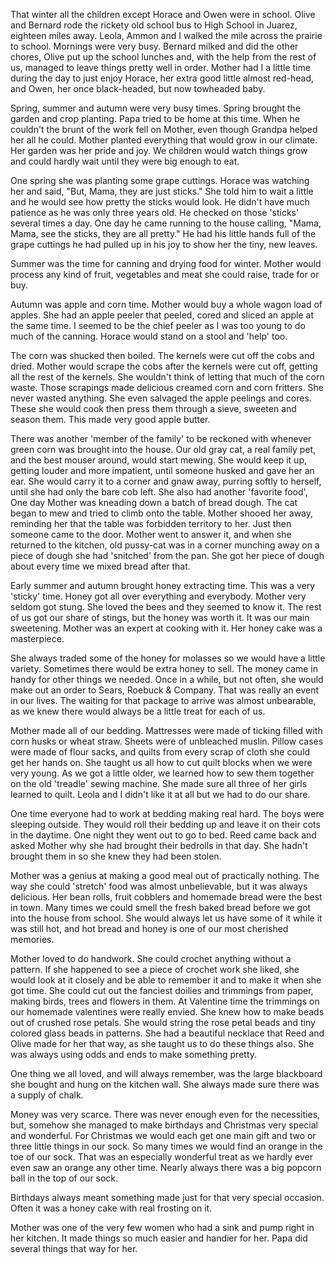 That winter all the children except Horace and Owen were in school.
Olive and Bernard rode the rickety old school bus to High School in
Juarez, eighteen miles away. Leola, Ammon and I walked the mile across
the prairie to school. Mornings were very busy. Bernard milked and
did the other chores, Olive put up the school lunches and, with the
help from the rest of us, managed to leave things pretty well in
order. Mother had I a little time during the day to just enjoy
Horace, her extra good little almost red-head, and Owen, her once
black-headed, but now towheaded baby.

Spring, summer and autumn were very busy times. Spring brought the
garden and crop planting. Papa tried to be home at this time. When
he couldn't the brunt of the work fell on Mother, even though Grandpa
helped her all he could. Mother planted everything that would grow in
our climate. Her garden was her pride and joy. We children would watch
things grow and could hardly wait until they were big enough to eat.

One spring she was planting some grape cuttings. Horace was watching her
and said, "But, Mama, they are just sticks." She told him to wait a
little and he would see how pretty the sticks would look. He didn't
have much patience as he was only three years old. He checked on
those 'sticks' several times a day. One day he came running to the house
calling, "Mama, Mama, see the sticks, they are all pretty." He had his
little hands full of the grape cuttings he had pulled up in his joy to
show her the tiny, new leaves.

Summer was the time for canning and drying food for winter. Mother would
process any kind of fruit, vegetables and meat she could raise, trade
for or buy.

Autumn was apple and corn time. Mother would buy a whole wagon load of
apples. She had an apple peeler that peeled, cored and sliced an apple
at the same time. I seemed to be the chief peeler as I was too young
to do much of the canning. Horace would stand on a stool and 'help' too.

The corn was shucked then boiled. The kernels were cut off the cobs and
dried. Mother would scrape the cobs after the kernels were cut off,
getting all the rest of the kernels. She wouldn't think of letting
that much of the corn waste. Those scrapings made delicious creamed
corn and corn fritters. She never wasted anything. She even salvaged
the apple peelings and cores. These she would cook then press them
through a sieve, sweeten and season them. This made very good apple
butter.

There was another 'member of the family' to be reckoned with whenever
green corn was brought into the house. Our old gray cat, a real family
pet, and the best mouser around, would start mewing. She would keep it
up, getting louder and more impatient, until someone husked and gave
her an ear. She would carry it to a corner and gnaw away, purring softly
to herself, until she had only the bare cob left. She also had another
'favorite food', One day Mother was kneading down a batch of bread dough.
The cat began to mew and tried to climb onto the table. Mother shooed
her away, reminding her that the table was forbidden territory to her.
Just then someone came to the door. Mother went to answer it, and when
she returned to the kitchen, old pussy-cat was in a corner munching
away on a piece of dough she had 'snitched' from the pan. She got her
piece of dough about every time we mixed bread after that.

Early summer and autumn brought honey extracting time. This was a very
'sticky' time. Honey got all over everything and everybody. Mother very
seldom got stung. She loved the bees and they seemed to know it. The
rest of us got our share of stings, but the honey was worth it. It was
our main sweetening. Mother was an expert at cooking with it. Her honey
cake was a masterpiece.

She always traded some of the honey for molasses so we would have a
little variety. Sometimes there would be extra honey to sell. The money
came in handy for other things we needed. Once in a while, but not often,
she would make out an order to Sears, Roebuck & Company. That was really
an event in our lives. The waiting for that package to arrive was almost
unbearable, as we knew there would always be a little treat for each of us.

Mother made all of our bedding. Mattresses were made of ticking filled
with corn husks or wheat straw. Sheets were of unbleached muslin.
Pillow cases were made of flour sacks, and quilts from every scrap of
cloth she could get her hands on. She taught us all how to cut quilt
blocks when we were very young. As we got a little older, we learned
how to sew them together on the old 'treadle' sewing machine. She made
sure all three of her girls learned to quilt. Leola and I didn't like
it at all but we had to do our share.

One time everyone had to work at bedding making real hard. The boys
were sleeping outside. They would roll their bedding up and leave it on
their cots in the daytime. One night they went out to go to bed. Reed
came back and asked Mother why she had brought their bedrolls in that
day. She hadn't brought them in so she knew they had been stolen.

Mother was a genius at making a good meal out of practically nothing.
The way she could 'stretch' food was almost unbelievable, but it was
always delicious. Her bean rolls, fruit cobblers and homemade bread
were the best in town. Many times we could smell the fresh baked
bread before we got into the house from school. She would always
let us have some of it while it was still hot, and hot bread and
honey is one of our most cherished memories.

Mother loved to do handwork. She could crochet anything without a
pattern. If she happened to see a piece of crochet work she liked,
she would look at it closely and be able to remember it and to make
it when she got time. She could cut out the fanciest doilies and
trimmings from paper, making birds, trees and flowers in them. At
Valentine time the trimmings on our homemade valentines were really
envied. She knew how to make beads out of crushed rose petals. She
would string the rose petal beads and tiny colored glass beads in
patterns. She had a beautiful necklace that Reed and Olive made for
her that way, as she taught us to do these things also. She was
always using odds and ends to make something pretty.

One thing we all loved, and will always remember, was the large
blackboard she bought and hung on the kitchen wall. She always made
sure there was a supply of chalk.

Money was very scarce. There was never enough even for the necessities,
but, somehow she managed to make birthdays and Christmas very special
and wonderful. For Christmas we would each get one main gift and two
or three little things in our sock. So many times we would find an
orange in the toe of our sock. That was an especially wonderful treat
as we hardly ever even saw an orange any other time. Nearly always
there was a big popcorn ball in the top of our sock.

Birthdays always meant something made just for that very special
occasion. Often it was a honey cake with real frosting on it.

Mother was one of the very few women who had a sink and pump right in
her kitchen. It made things so much easier and handier for her. Papa
did several things that way for her.